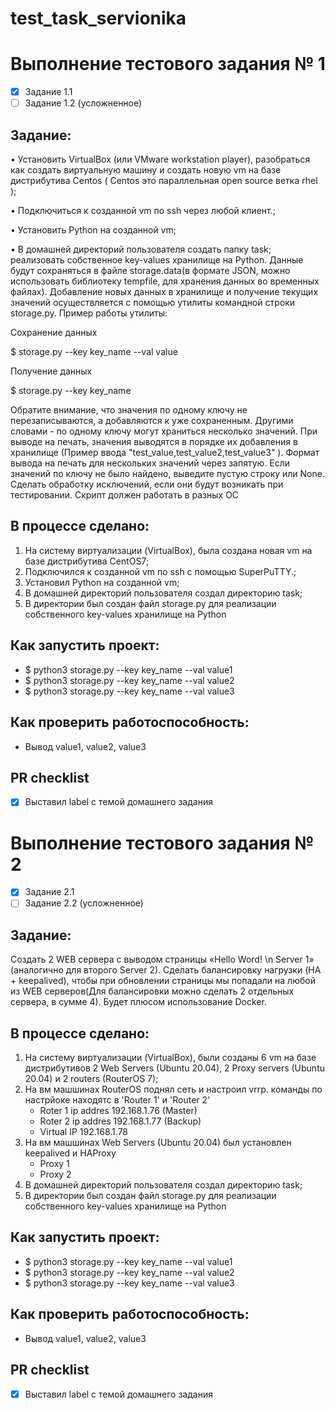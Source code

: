 # test_task_servionika


 # Выполнение тестового задания № 1

 - [X] Задание 1.1
 - [ ] Задание 1.2 (усложненное)

 ## Задание:
 • Установить VirtualBox (или VMware workstation player), разобраться как  создать виртуальную машину и создать новую vm на базе дистрибутива  Centos  ( Centos это параллельная open source ветка rhel );
 
 • Подключиться к созданной vm по ssh через любой клиент.;
 
 • Установить Python на созданной vm;
 
 • В домашней директорий пользователя создать папку task; реализовать собственное key-values хранилище на Python. Данные будут сохраняться в файле storage.data(в формате JSON, можно использовать библиотеку tempfile, для хранения данных во временных файлах). Добавление новых данных в хранилище и получение текущих значений осуществляется с помощью утилиты командной строки storage.py. Пример работы утилиты:  
 
 Сохранение данных
 
 $ storage.py --key key_name --val value
 
 Получение данных
 
 $ storage.py --key key_name
 
 Обратите внимание, что значения по одному ключу не перезаписываются, а добавляются к уже сохраненным. Другими словами - по одному ключу могут храниться несколько значений. При выводе на печать, значения выводятся в порядке их добавления в хранилище (Пример ввода "test_value,test_value2,test_value3" ). Формат вывода на печать для нескольких значений через запятую. Если значений по ключу не было найдено, выведите пустую строку или None. Сделать обработку исключений, если они будут возникать при тестировании. Скрипт должен работать в разных ОС

 ## В процессе сделано:

 1. На систему виртуализации (VirtualBox), была создана новая vm на базе дистрибутива  CentOS7;
 2. Подключился к созданной vm по ssh с помощью SuperPuTTY.;
 3. Установил Python на созданной vm;
 4. В домашней директорий пользователя создал директорию task;
 5. В директории был создан файл storage.py для реализации собственного key-values хранилище на Python


 ## Как запустить проект:
  - $ python3 storage.py --key key_name --val value1
  - $ python3 storage.py --key key_name --val value2
  - $ python3 storage.py --key key_name --val value3

 ## Как проверить работоспособность:
 - Вывод  value1, value2, value3

 ## PR checklist
  - [X] Выставил label с темой домашнего задания

# Выполнение тестового задания № 2

 - [X] Задание 2.1
 - [ ] Задание 2.2 (усложненное)

## Задание:
Создать 2 WEB сервера с выводом страницы «Hello Word! \n Server 1» (аналогично для второго Server 2). Сделать балансировку нагрузки (HA + keepalived), чтобы при обновлении страницы мы попадали на любой из WEB серверов(Для балансировки можно сделать 2 отдельных сервера, в сумме 4).
Будет плюсом использование Docker.

## В процессе сделано:

1. На систему виртуализации (VirtualBox), были созданы 6 vm на базе дистрибутивов 2 Web Servers (Ubuntu 20.04), 2 Proxy servers (Ubuntu 20.04) и 2 routers (RouterOS 7);
2. На вм машшинах RouterOS поднял сеть и настроил vrrp. команды по настрйоке находятс в 'Router 1' и 'Router 2'
    - Roter 1 ip addres 192.168.1.76 (Master)
    - Roter 2 ip addres 192.168.1.77 (Backup)
    - Virtual IP 192.168.1.78
3. На вм машшинах Web Servers (Ubuntu 20.04) был установлен keepalived и HAProxy
    - Proxy 1 
    - Proxy 2
4. В домашней директорий пользователя создал директорию task;
5. В директории был создан файл storage.py для реализации собственного key-values хранилище на Python


## Как запустить проект:
 - $ python3 storage.py --key key_name --val value1
 - $ python3 storage.py --key key_name --val value2
 - $ python3 storage.py --key key_name --val value3

## Как проверить работоспособность:
 - Вывод  value1, value2, value3

## PR checklist
 - [X] Выставил label с темой домашнего задания